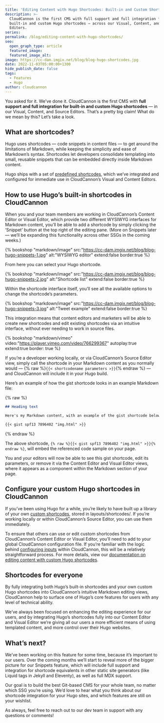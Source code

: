 ```yaml
---
title: 'Editing Content with Hugo Shortcodes: Built-in and Custom Shortcode Support'
description: >-
  CloudCannon is the first CMS with full support and full integration for
  built-in and custom Hugo shortcodes — across our Visual, Content, and Source
  Editors.
series:
permalink: /blog/editing-content-with-hugo-shortcodes/
seo:
  open_graph_type: article
  featured_image:
  featured_image_alt:
image: https://cc-dam.imgix.net/blog/blog-hugo-shortcodes.jpg
date: 2022-11-03T05:00:00+1300
hide_publish_date: false
tags:
  - Features
  - Hugo
author: cloudcannon
---
```

You asked for it. We’ve done it. CloudCannon is the first CMS with **full support and full integration for built-in and custom Hugo shortcodes** — in our Visual, Content, and Source Editors. That’s a pretty big claim\! What do we mean by this? Let’s take a look.

## What are shortcodes?

Hugo uses shortcodes — code snippets in content files — to get around the limitations of Markdown, while keeping the simplicity and ease of Markdown’s syntax. Shortcodes let developers consolidate templating into small, reusable snippets that can be embedded directly inside Markdown content.

Hugo ships with a set of [predefined shortcodes](https://gohugo.io/content-management/shortcodes/#use-hugos-built-in-shortcodes), which we’ve integrated and configured for immediate use in CloudCannon’s Visual and Content Editors.

## How to use Hugo’s built-in shortcodes in CloudCannon

When you and your team members are working in CloudCannon’s Content Editor or Visual Editor, which provide two different WYSIWYG interfaces for Markdown content, you’ll be able to add a shortcode by simply clicking the ‘Snippet’ button at the top right of the editing pane. (More on Snippets later — we’ll be expanding this functionality across other SSGs in the coming weeks.)

{% bookshop "markdown/image" src:"https://cc-dam.imgix.net/blog/blog-hugo-snippets-1.jpg" alt:"WYSIWYG editor" extend:false border:true %}

From here you can select your Hugo shortcode.

{% bookshop "markdown/image" src:"https://cc-dam.imgix.net/blog/blog-hugo-snippets-2.jpg" alt:"Shortcode list" extend:false border:true %}

Within the shortcode interface itself, you’ll see all the available options to change the shortcode’s parameters.

{% bookshop "markdown/image" src:"https://cc-dam.imgix.net/blog/blog-hugo-snippets-3.jpg" alt:"Tweet example" extend:false border:true %}

This integration means that content editors and marketers will be able to create new shortcodes and edit existing shortcodes via an intuitive interface, without ever needing to work in source files.

{% bookshop "markdown/vimeo" video:"https://player.vimeo.com/video/766299367" autoplay:true extend:true border: true %}

If you’re a developer working locally, or via CloudCannon’s Source Editor
view, simply call the shortcode in your Markdown content as you normally
would — {% raw %}`{{< shortcodename parameters >}}`{% endraw %} — and CloudCannon will include
it in your Hugo build.

Here’s an example of how the gist shortcode looks in an example Markdown
file:

{% raw %}
```md 
## Heading text

Here's my Markdown content, with an example of the gist shortcode below.

{{< gist spf13 7896402 "img.html" >}}
```
{% endraw %}

The above shortcode, `{% raw %}{{< gist spf13 7896402 "img.html" >}}{% endraw %}`, will embed the referenced code sample on your page.

You and your editors will now be able to see this gist shortcode, edit its parameters, or remove it via the Content Editor and Visual Editor views, where it appears as a component within the Markdown section of your page.

## Configure your custom Hugo shortcodes in CloudCannon

If you’ve been using Hugo for a while, you’re likely to have built up a
library of your own [custom shortcodes](https://gohugo.io/templates/shortcode-templates/), stored in
layouts/shortcodes/. If you’re working locally or within CloudCannon’s
Source Editor, you can use them immediately.

To ensure that others can use or edit custom shortcodes from CloudCannon’s
Content Editor or Visual Editor, you’ll need to add to your global
CloudCannon configuration file. If you’re familiar with the logic behind
[configuring
inputs](https://cloudcannon.com/documentation/articles/how-to-choose-what-input-is-used-in-the-data-editor/?ssg=Hugo) within CloudCannon, this will be a relatively straightforward process. For
more details, view our [documentation on editing content with custom Hugo
shortcodes](https://cloudcannon.com/documentation/articles/editing-with-hugo-shortcodes/).

## Shortcodes for everyone

By fully integrating both Hugo’s built-in shortcodes and your own custom
Hugo shortcodes into CloudCannon’s intuitive Markdown editing views,
CloudCannon help to surface one of Hugo’s core features for users with any
level of technical ability.

We’ve always been focused on enhancing the editing experience for our
users, and by integrating Hugo’s shortcodes fully into our Content Editor
and Visual Editor we’re giving all our users a more efficient means of
using templated content, and more control over their Hugo websites.

## What’s next?

We’ve been working on this feature for some time, because it’s important
to our users. Over the coming months we’ll start to reveal more of the
bigger picture for our Snippets feature, which will include full support
and integration for shortcode equivalents in other static site generators
(like Liquid tags in Jekyll and Eleventy), as well as full MDX support.

Our goal is to build the best Git-based CMS for your whole team, no matter
which SSG you’re using. We’d love to hear what you think about our
shortcode integration for your Hugo sites, and which features are still on
your wishlist.

As always, feel free to reach out to our dev team in support with any
questions or comments\!